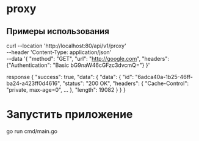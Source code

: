 # proxy

## Примеры использования
curl --location 'http://localhost:80/api/v1/proxy' \
--header 'Content-Type: application/json' \
--data '{
    "method": "GET",
    "url": "http://google.com",
    "headers": {"Authentication": "Basic bG9naW46cGFzc3dvcmQ="}
}'

response
{
    "success": true,
    "data": {
        "data": {
            "id": "6adca40a-1b25-46ff-ba24-a423ff0d4616",
            "status": "200 OK",
            "headers": {
                "Cache-Control": "private, max-age=0",
                ...
            },
            "length": 19082
        }
    }
}


# Запустить приложение
go run cmd/main.go
